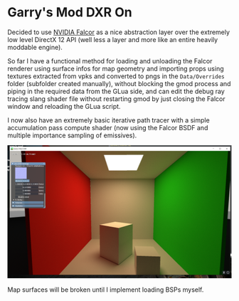 # Garry's Mod DXR On

Decided to use [NVIDIA Falcor](https://developer.nvidia.com/falcor) as a nice abstraction layer over the extremely low level DirectX 12 API (well less a layer and more like an entire heavily moddable engine).  

So far I have a functional method for loading and unloading the Falcor renderer using surface infos for map geometry and importing props using textures extracted from vpks and converted to pngs in the `Data/Overrides` folder (subfolder created manually), without blocking the gmod process and piping in the required data from the GLua side, and can edit the debug ray tracing slang shader file without restarting gmod by just closing the Falcor window and reloading the GLua script.  

I now also have an extremely basic iterative path tracer with a simple accumulation pass compute shader (now using the Falcor BSDF and multiple importance sampling of emissives).  

![Example Render](https://github.com/100PXSquared/gmod-dxr/blob/master/Screenshots/multiple%20importance%20sampling.png)  

Map surfaces will be broken until I implement loading BSPs myself.
